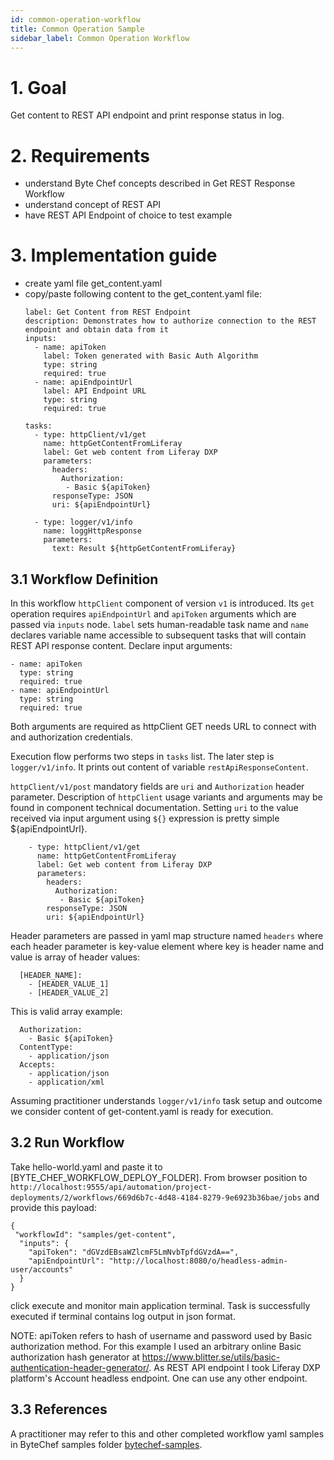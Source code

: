 ```yaml
---
id: common-operation-workflow
title: Common Operation Sample
sidebar_label: Common Operation Workflow
---
```


# 1. Goal

Get content to REST API endpoint and print response status in log.

# 2. Requirements
- understand Byte Chef concepts described in Get REST Response Workflow
- understand concept of REST API
- have REST API Endpoint of choice to test example

# 3. Implementation guide

- create yaml file get_content.yaml
- copy/paste following content to the get_content.yaml file:
  ```
  label: Get Content from REST Endpoint
  description: Demonstrates how to authorize connection to the REST endpoint and obtain data from it
  inputs:
    - name: apiToken
      label: Token generated with Basic Auth Algorithm
      type: string
      required: true
    - name: apiEndpointUrl
      label: API Endpoint URL
      type: string
      required: true

  tasks:
    - type: httpClient/v1/get
      name: httpGetContentFromLiferay
      label: Get web content from Liferay DXP
      parameters:
        headers:
          Authorization:
           - Basic ${apiToken}
        responseType: JSON
        uri: ${apiEndpointUrl}

    - type: logger/v1/info
      name: loggHttpResponse
      parameters:
        text: Result ${httpGetContentFromLiferay}
  ```
## 3.1 Workflow Definition 
In this workflow `httpClient` component of version `v1` is introduced. Its `get` operation requires `apiEndpointUrl` and `apiToken` arguments which are passed via `inputs` node. `label` sets human-readable task name and `name` declares variable name accessible to subsequent tasks that will contain REST API response content.
Declare input arguments:
````
- name: apiToken
  type: string
  required: true
- name: apiEndpointUrl
  type: string
  required: true
````
Both arguments are required as httpClient GET needs URL to connect with and authorization credentials.

Execution flow performs two steps in `tasks` list. The later step is `logger/v1/info`. It prints out content of variable `restApiResponseContent`.

`httpClient/v1/post` mandatory fields are `uri` and `Authorization` header parameter. Description of `httpClient` usage variants and arguments may be found in component technical documentation. Setting `uri` to the value received via input argument using `${}` expression is pretty simple ${apiEndpointUrl}.   
````
    - type: httpClient/v1/get
      name: httpGetContentFromLiferay
      label: Get web content from Liferay DXP
      parameters:
        headers:
          Authorization:
           - Basic ${apiToken}
        responseType: JSON
        uri: ${apiEndpointUrl}
```` 
Header parameters are passed in yaml map structure named `headers` where each header parameter is key-value element where key is header name and value is array of header values:
````
  [HEADER_NAME]:
    - [HEADER_VALUE_1]
    - [HEADER_VALUE_2]
````
This is valid array example:
````
  Authorization:
    - Basic ${apiToken}
  ContentType:
    - application/json
  Accepts:
    - application/json
    - application/xml
````
Assuming practitioner understands `logger/v1/info` task setup and outcome we consider content of get-content.yaml is ready for execution.
## 3.2 Run Workflow
Take hello-world.yaml and paste it to [BYTE_CHEF_WORKFLOW_DEPLOY_FOLDER]. From browser position to `http://localhost:9555/api/automation/project-deployments/2/workflows/669d6b7c-4d48-4184-8279-9e6923b36bae/jobs` and provide this payload:

````
{
 "workflowId": "samples/get-content",
  "inputs": {
    "apiToken": "dGVzdEBsaWZlcmF5LmNvbTpfdGVzdA==",
    "apiEndpointUrl": "http://localhost:8080/o/headless-admin-user/accounts"
  }
}
````
click execute and monitor main application terminal. Task is successfully executed if terminal contains log output in json format.

NOTE: apiToken refers to hash of username and password used by Basic authorization method. For this example I used an arbitrary online Basic authorization hash generator at https://www.blitter.se/utils/basic-authentication-header-generator/. As REST API endpoint I took Liferay DXP platform's Account headless endpoint. One can use any other endpoint.

## 3.3 References
A practitioner may refer to this and other completed workflow yaml samples in ByteChef samples folder [bytechef-samples](https://github.com/bytechefhq/bytechef/tree/master/server/apps/server-app/src/main/resources/workflows/samples/get-rest-response-workflow.yaml).
